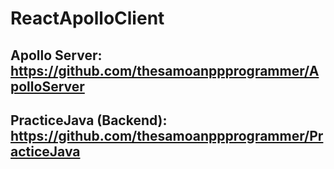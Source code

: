 # ReactApolloClient

## Apollo Server: https://github.com/thesamoanppprogrammer/ApolloServer

## PracticeJava (Backend): https://github.com/thesamoanppprogrammer/PracticeJava
